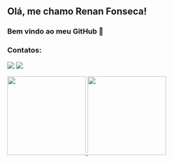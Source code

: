 ## Olá, me chamo <strong>Renan Fonseca</strong>! 
### Bem vindo ao meu GitHub 🖖


### Contatos:
<a href="https://www.linkedin.com/in/renanfonseca" target="_blank"><img src="https://img.shields.io/badge/-LinkedIn-%230077B5?style=for-the-badge&logo=linkedin&logoColor=white" target="_blank"></a>
<a href="https://instagram.com/_renanfonseca" target="_blank"><img src="https://img.shields.io/badge/-Instagram-%23E4405F?style=for-the-badge&logo=instagram&logoColor=white" target="_blank"></a>
</br>

<div>
  <a href="https://github.com/renanfonseca">
  <img height="180em" src="https://github-readme-stats.vercel.app/api/top-langs/?username=renanfonseca&layout=compact&langs_count=7&theme=vue"/>
  <img height="180em" src="https://github-readme-stats.vercel.app/api?username=renanfonseca&show_icons=true&theme=vue&include_all_commits=true&count_private=true"/>
</div>

<!--
**RenanFonseca/RenanFonseca** is a ✨ _special_ ✨ repository because its `README.md` (this file) appears on your GitHub profile.

Here are some ideas to get you started:

- 🔭 I’m currently working on ...
- 🌱 I’m currently learning ...
- 👯 I’m looking to collaborate on ...
- 🤔 I’m looking for help with ...
- 💬 Ask me about ...
- 📫 How to reach me: ...
- 😄 Pronouns: ...
- ⚡ Fun fact: ...
-->
